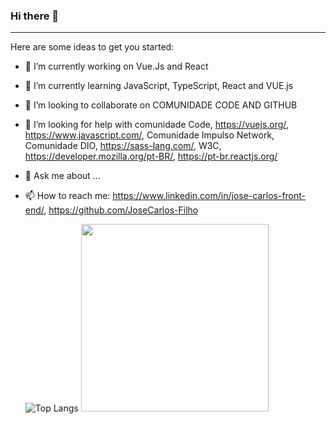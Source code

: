 ### Hi there 👋
---
Here are some ideas to get you started:

- 🔭 I’m currently working on Vue.Js and React
- 🌱 I’m currently learning JavaScript, TypeScript, React and VUE.js
- 👯 I’m looking to collaborate on COMUNIDADE CODE AND GITHUB
- 🤔 I’m looking for help with comunidade Code, https://vuejs.org/, https://www.javascript.com/, Comunidade Impulso Network, Comunidade DIO, 
                                https://sass-lang.com/, W3C, https://developer.mozilla.org/pt-BR/, https://pt-br.reactjs.org/ 
- 💬 Ask me about ...
- 📫 How to reach me: https://www.linkedin.com/in/jose-carlos-front-end/, https://github.com/JoseCarlos-Filho

  ![Top Langs](https://github-readme-stats.vercel.app/api/top-langs/?username=JoseCarlos-Filho&theme=tokyonight)
  <img src="https://github-readme-stats.vercel.app/api?username=JoseCarlos-Filho&show_icons=true&theme=buefy&include_all_commits=true&count_private=true" height=300em 
       />

<!--
**JoseCarlos-Filho/JoseCarlos-Filho** is a ✨ _special_ ✨ repository because its `README.md` (this file) appears on your GitHub profile.

Here are some ideas to get you started:

- 🔭 I’m currently working on ...
- 🌱 I’m currently learning ...
- 👯 I’m looking to collaborate on ...
- 🤔 I’m looking for help with ...
- 💬 Ask me about ...
- 📫 How to reach me: ...
- 😄 Pronouns: ...
- ⚡ Fun fact: ...
-->
